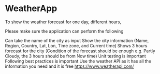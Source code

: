 # WeatherApp

To show the weather forecast for one day, different hours,

Please make sure the application can perform the following 

Can take the name of the city as input
Show the city information (Name, Region, Country, Lat, Lon, Time zone, and Current time)
Shows 3 hours forecast for the city (Condition of the forecast should be enough e.g. Partly Cloudy, the 3 hours should be from Now time)
Unit testing is important
Following best practices is important
Use the weather API as it has all the information you need and it is free https://www.weatherapi.com/
